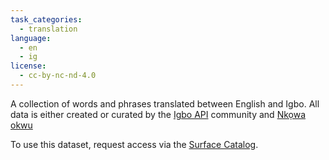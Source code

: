 ```yaml
---
task_categories:
  - translation
language:
  - en
  - ig
license:
  - cc-by-nc-nd-4.0
---
```


A collection of words and phrases translated between English and Igbo.  All data is either created or curated by the [Igbo API](https://igboapi.com/) community and [Nkọwa okwu](http://www.nkowaokwu.com/)

To use this dataset, request access via the [Surface Catalog](https://catalog.surfacedata.org/).
